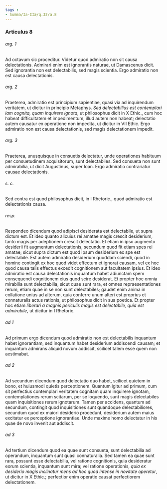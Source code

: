 ```yaml
---
tags : 
- Summa/Ia-IIæ/q.32/a.8
---
```


### Articulus 8

###### arg. 1
Ad octavum sic proceditur. Videtur quod admiratio non sit causa delectationis. Admirari enim est ignorantis naturae, ut Damascenus dicit. Sed ignorantia non est delectabilis, sed magis scientia. Ergo admiratio non est causa delectationis.

###### arg. 2
Praeterea, admiratio est principium sapientiae, quasi via ad inquirendum veritatem, ut dicitur in principio Metaphys. *Sed delectabilius est contemplari iam cognita, quam inquirere ignota*, ut philosophus dicit in X Ethic., cum hoc habeat difficultatem et impedimentum, illud autem non habeat; delectatio autem causatur ex operatione non impedita, ut dicitur in VII Ethic. Ergo admiratio non est causa delectationis, sed magis delectationem impedit.

###### arg. 3
Praeterea, unusquisque in consuetis delectatur, unde operationes habituum per consuetudinem acquisitorum, sunt delectabiles. Sed consueta non sunt admirabilia, ut dicit Augustinus, super Ioan. Ergo admiratio contrariatur causae delectationis.

###### s. c.
Sed contra est quod philosophus dicit, in I Rhetoric., quod admiratio est delectationis causa.

###### resp.
Respondeo dicendum quod adipisci desiderata est delectabile, ut supra dictum est. Et ideo quanto alicuius rei amatae magis crescit desiderium, tanto magis per adeptionem crescit delectatio. Et etiam in ipso augmento desiderii fit augmentum delectationis, secundum quod fit etiam spes rei amatae; sicut supra dictum est quod ipsum desiderium ex spe est delectabile. Est autem admiratio desiderium quoddam sciendi, quod in homine contingit ex hoc quod videt effectum et ignorat causam, vel ex hoc quod causa talis effectus excedit cognitionem aut facultatem ipsius. Et ideo admiratio est causa delectationis inquantum habet adiunctam spem consequendi cognitionem eius quod scire desiderat. Et propter hoc omnia mirabilia sunt delectabilia, sicut quae sunt rara, et omnes repraesentationes rerum, etiam quae in se non sunt delectabiles; gaudet enim anima in collatione unius ad alterum, quia conferre unum alteri est proprius et connaturalis actus rationis, ut philosophus dicit in sua poetica. Et propter hoc etiam *liberari a magnis periculis magis est delectabile, quia est admirabile*, ut dicitur in I Rhetoric.

###### ad 1
Ad primum ergo dicendum quod admiratio non est delectabilis inquantum habet ignorantiam, sed inquantum habet desiderium addiscendi causam; et inquantum admirans aliquid novum addiscit, scilicet talem esse quem non aestimabat.

###### ad 2
Ad secundum dicendum quod delectatio duo habet, scilicet quietem in bono, et huiusmodi quietis perceptionem. Quantum igitur ad primum, cum sit perfectius contemplari veritatem cognitam quam inquirere ignotam, contemplationes rerum scitarum, per se loquendo, sunt magis delectabiles quam inquisitiones rerum ignotarum. Tamen per accidens, quantum ad secundum, contingit quod inquisitiones sunt quandoque delectabiliores, secundum quod ex maiori desiderio procedunt, desiderium autem maius excitatur ex perceptione ignorantiae. Unde maxime homo delectatur in his quae de novo invenit aut addiscit.

###### ad 3
Ad tertium dicendum quod ea quae sunt consueta, sunt delectabilia ad operandum, inquantum sunt quasi connaturalia. Sed tamen ea quae sunt rara, possunt esse delectabilia, vel ratione cognitionis, quia desideratur eorum scientia, inquantum sunt mira; vel ratione operationis, *quia ex desiderio magis inclinatur mens ad hoc quod intense in novitate operetur*, ut dicitur in X Ethic.; perfectior enim operatio causat perfectiorem delectationem.

